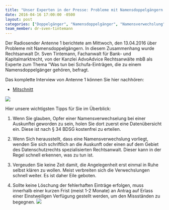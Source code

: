 ```yaml
---
title: "Unser Experten in der Presse: Probleme mit Namensdoppelgängern und Schufa-Einträgen"
date: 2016-04-16 17:00:00 -0500
layout: post
categories: ["Doppelgänger", "Namensdoppelgänger", "Namensverwechslung", "Schufa", "Auskunftei", "Radio", "Interview", "Antenne 1", "Sven Tintemann", "Experte", "Löschung", "Datenübersicht", "Selbstauskunft"]
team_member: dr-sven-tintemann
---
```


Der Radiosender Antenne 1 berichtete am Mittwoch, den 13.04.2016 über Probleme mit Namensdoppelgängern. In diesem Zusammenhang wurde Rechtsanwalt Dr. Sven Tintemann, Fachanwalt für Bank- und Kapitalmarktrecht, von der Kanzlei AdvoAdvice Rechtsanwälte mbB als Experte zum Thema "Was tun bei Schufa-Einträgen, die zu einem Namensdoppelgänger gehören, befragt.

Das komplette Interview von Antenne 1 können Sie hier nachhören:

- [Mitschnitt](/uploads/dokumente//Mitschnitt_Namensdoppelgaenger.mp3 "Mitschnitt\_Namensdoppelga...")

![](http://www.radioszene.de/wp-content/uploads/2014/02/Logo_Antenne1-530.png)

Hier unsere wichtigsten Tipps für Sie im Überblick:

1) Wenn Sie glauben, Opfer einer Namensverwechselung bei einer Auskunftei geworden zu sein, holen Sie dort zuerst eine Datenübersicht ein. Diese ist nach § 34 BDSG kostenfrei zu erteilen.

2) Wenn Sich herausstellt, dass eine Namensverwechslung vorliegt, wenden Sie sich schriftlich&nbsp;an die Auskunft oder einen auf dem Gebiet des Datenschutzrechts spezialisierten Rechtsanwalt. Dieser kann in der Regel schnell erkennen, was zu tun ist.

3) Vergeuden Sie keine Zeit damit, die Angelegenheit erst einmal in Ruhe selbst klären zu wollen. Meist verbreiten sich die Verwechslungen schnell weiter. Es ist daher Eile geboten.

4) Sollte keine Löschung der fehlerhaften Einträge erfolgen, muss innerhalb einer kurzen Frist (meist 1-2 Monate) an Antrag auf Erlass einer Einstweiligen Verfügung gestellt werden, um den Missständen zu begegnen. ![](http://www.radioszene.de/wp-content/uploads/2014/02/Logo_Antenne1-530.png)

